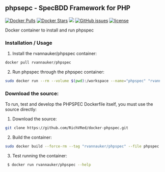 ## phpsepc - SpecBDD Framework for PHP
[![Docker Pulls](https://img.shields.io/docker/pulls/rvannauker/phpspec.svg)](https://hub.docker.com/r/rvannauker/phpspec/) [![Docker Stars](https://img.shields.io/docker/stars/rvannauker/phpspec.svg)](https://hub.docker.com/r/rvannauker/phpspec/) [![](https://images.microbadger.com/badges/image/rvannauker/phpspec:latest.svg)](https://microbadger.com/images/rvannauker/phpspec:latest) [![GitHub issues](https://img.shields.io/github/issues/RichVRed/docker-phpspec.svg)](https://github.com/RichVRed/docker-phpspec) [![license](https://img.shields.io/github/license/RichVRed/docker-phpspec.svg)](https://tldrlegal.com/license/mit-license)

Docker container to install and run phpspec

### Installation / Usage
1. Install the rvannauker/phpspec container:
```bash
docker pull rvannauker/phpspec
```
2. Run phpspec through the phpspec container:
```bash
sudo docker run --rm --volume $(pwd):/workspace --name="phpspec" "rvannauker/phpspec" run
```

### Download the source:
To run, test and develop the PHPSPEC Dockerfile itself, you must use the source directly:
1. Download the source:
```bash
git clone https://github.com/RichVRed/docker-phpspec.git
```
2. Build the container:
```bash
sudo docker build --force-rm --tag "rvannauker/phpspec" --file phpspec.dockerfile .
```
3. Test running the container:
```bash
 $ docker run rvannauker/phpspec --help
```